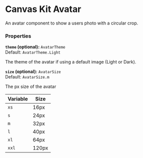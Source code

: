 # Canvas Kit Avatar

An avatar component to show a users photo with a circular crop.

### Properties

**`theme` (optional):** `AvatarTheme`  
Default: `AvatarTheme.Light`

The theme of the avatar if using a default image (Light or Dark).

**`size` (optional):** `AvatarSize`  
Default: `AvatarSize.m`

The px size of the avatar

| Variable | Size  |
| -------- | ----- |
| `xs`     | 16px  |
| `s`      | 24px  |
| `m`      | 32px  |
| `l`      | 40px  |
| `xl`     | 64px  |
| `xxl`    | 120px |
